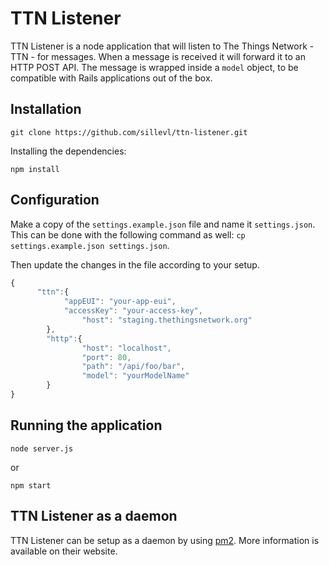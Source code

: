 # TTN Listener

TTN Listener is a node application that will listen to The Things Network - TTN -
for messages. When a message is received it will forward it to an HTTP POST API.
The message is wrapped inside a `model` object, to be compatible with Rails
applications out of the box.

## Installation

`git clone https://github.com/sillevl/ttn-listener.git`

Installing the dependencies:

`npm install`

## Configuration

Make a copy of the `settings.example.json` file and name it `settings.json`. This can be done with the following command as well: `cp settings.example.json settings.json`.

Then update the changes in the file according to your setup.

```javascript
{
	  "ttn":{
    		"appEUI": "your-app-eui",
    		"accessKey": "your-access-key",
				"host": "staging.thethingsnetwork.org"
		},
		"http":{
				"host": "localhost",
				"port": 80,
				"path": "/api/foo/bar",
				"model": "yourModelName"
		}
}
```

## Running the application

`node server.js`

or

`npm start`

## TTN Listener as a daemon

TTN Listener can be setup as a daemon by using [pm2](https://github.com/Unitech/pm2).
More information is available on their website.
